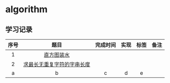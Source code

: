 # algorithm

## 学习记录

|   序号  |  题目  | 完成时间 | 实现 | 标签 | 备注 |
| :----: | :----: | :----: | :----: | :----: | :----: |
|   1    | [直方图装水](https://www.bilibili.com/video/BV1bV411t7sb?t=2&p=2) |  |
|   2    | [求最长无重复字符的字串长度](https://www.bilibili.com/video/BV1bV411t7sb?p=13)      |      |  |  |
|   a    | b      | c     | d | e |